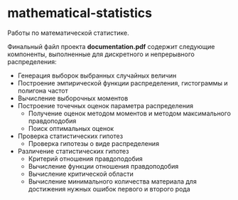 # mathematical-statistics

Работы по математической статистике.

Финальный файл проекта **documentation.pdf** содержит следующие компоненты, выполненные для дискретного и непрерывного распределения:
- Генерация выборок выбранных случайных величин
- Построение эмпирической функции распределения, гистограммы и полигона частот
- Вычисление выборочных моментов
- Построение точечных оценок параметра распределения
    - Получение оценок методом моментов и методом максимального правдоподобия
    - Поиск оптимальных оценок
- Проверка статистических гипотез
    - Проверка гипотезы о виде распределения
- Различение статистических гипотез
    - Критерий отношения правдоподобия
    - Вычисление функции отношения правдоподобия
    - Вычисление критической области
    - Вычисление минимального количества материала для достижения нужных ошибок первого и второго рода
